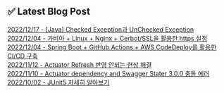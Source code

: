 
## ✅ Latest Blog Post

[2022/12/17 - [Java] Checked Exception과 UnChecked Exception](https://dkswnkk.tistory.com/677) <br/>
[2022/12/04 - 가비아 + Linux + Nginx + Cerbot/SSL을 활용한 https 설정](https://dkswnkk.tistory.com/675) <br/>
[2022/12/04 - Spring Boot + GitHub Actions + AWS CodeDeploy를 활용한 CI/CD 구축](https://dkswnkk.tistory.com/674) <br/>
[2022/11/12 - Actuator Refresh 반영 안되는 현상 해결](https://dkswnkk.tistory.com/673) <br/>
[2022/11/10 - Actuator dependency and Swagger Stater 3.0.0 충돌 에러](https://dkswnkk.tistory.com/672) <br/>
[2022/10/02 - JUnit5 자세히 알아보기](https://dkswnkk.tistory.com/667) <br/>
